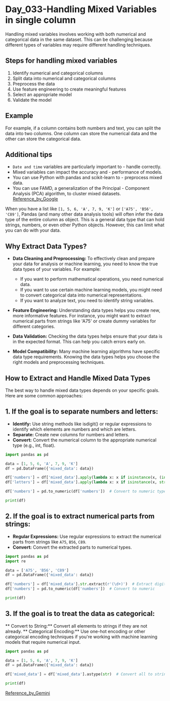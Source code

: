 # Day_033-Handling Mixed Variables in single column

Handling mixed variables involves working with both numerical and categorical data in the same dataset. This can be challenging because different types of variables may require different handling techniques. 

## Steps for handling mixed variables 
1. Identify numerical and categorical columns
2. Split data into numerical and categorical columns
3. Preprocess the data
4. Use feature engineering to create meaningful features
5. Select an appropriate model
6. Validate the model

## Example
For example, if a column contains both numbers and text, you can split the data into two columns. One column can store the numerical data and the other can store the categorical data. 

## Additional tips
- `Date and time` variables are particularly important to - handle correctly. 
- Mixed variables can impact the accuracy and - performance of models. 
- You can use Python with pandas and scikit-learn to - preprocess mixed data. 
- You can use FAMD, a generalization of the Principal - Component Analysis (PCA) algorithm, to cluster mixed datasets. 
[Reference_by_Google](https://www.google.com/search?sca_esv=99157084a6b2f2a0&sxsrf=AHTn8zqHOLu0QuLJ3E2NqnSIZEikgF4YZQ:1739974995328&q=handling+mixed+variables&source=lnms&fbs=ABzOT_CWdhQLP1FcmU5B0fn3xuWpA-dk4wpBWOGsoR7DG5zJBr1qLlHFB6ZBcx-Arq68_wc6NXO-nGlA3Ez9ZCbR-p2q5Xyuflpa2GIzOHuZ2yzzMHg4BFls1Q1XqBjTzV74o4K81DBjBKhJ6GtbuuAtdtv4gK08k-P2cI91gduUJ3HOw0B6Wx7tgJmBNgQn2ChU7QvJCHiM&sa=X&ved=2ahUKEwiq0Y7898-LAxUCSGcHHc_-GCwQ0pQJegQIDBAB&biw=1366&bih=657&dpr=1)

When you have a list like `[1, 5, 6, 'A', 7, 9, 'K']` or `['A75', 'B56', 'C89']`, Pandas (and many other data analysis tools) will often infer the data type of the entire column as object. This is a general data type that can hold strings, numbers, or even other Python objects.  However, this can limit what you can do with your data.

## Why Extract Data Types?
- **Data Cleaning and Preprocessing:** To effectively clean and prepare your data for analysis or machine learning, you need to know the true data types of your variables. For example:

    + If you want to perform mathematical operations, you need numerical data.
    + If you want to use certain machine learning models, you might need to convert categorical data into numerical representations.
    + If you want to analyze text, you need to identify string variables.
- **Feature Engineering:** Understanding data types helps you create new, more informative features. For instance, you might want to extract numerical parts from strings like 'A75' or create dummy variables for different categories.

- **Data Validation:** Checking the data types helps ensure that your data is in the expected format. This can help you catch errors early on.

- **Model Compatibility:** Many machine learning algorithms have specific data type requirements. Knowing the data types helps you choose the right models and preprocessing techniques.

## How to Extract and Handle Mixed Data Types
The best way to handle mixed data types depends on your specific goals. Here are some common approaches:

## 1. If the goal is to separate numbers and letters:

- **Identify:** Use string methods like isdigit() or regular expressions to identify which elements are numbers and which are letters.
- **Separate:** Create new columns for numbers and letters.
- **Convert:** Convert the numerical column to the appropriate numerical type (e.g., int, float).
  
```python
import pandas as pd

data = [1, 5, 6, 'A', 7, 9, 'K']
df = pd.DataFrame({'mixed_data': data})

df['numbers'] = df['mixed_data'].apply(lambda x: x if isinstance(x, (int, float)) else None)
df['letters'] = df['mixed_data'].apply(lambda x: x if isinstance(x, str) else None)

df['numbers'] = pd.to_numeric(df['numbers'])  # Convert to numeric type

print(df)
```

## 2. If the goal is to extract numerical parts from strings:
- **Regular Expressions:** Use regular expressions to extract the numerical parts from strings like `A75`, `B56`, `C89`.
- **Convert:** Convert the extracted parts to numerical types.
  
```python
import pandas as pd
import re

data = ['A75', 'B56', 'C89']
df = pd.DataFrame({'mixed_data': data})

df['numbers'] = df['mixed_data'].str.extract(r'(\d+)')  # Extract digits
df['numbers'] = pd.to_numeric(df['numbers'])  # Convert to numeric

print(df)
```

## 3. If the goal is to treat the data as categorical:
** Convert to String:** Convert all elements to strings if they are not already.
** Categorical Encoding:** Use one-hot encoding or other categorical encoding techniques if you're working with machine learning models that require numerical input.
```python
import pandas as pd

data = [1, 5, 6, 'A', 7, 9, 'K']
df = pd.DataFrame({'mixed_data': data})

df['mixed_data'] = df['mixed_data'].astype(str)  # Convert all to strings

print(df)
```

[Reference_by_Gemini](https://gemini.google.com/app/)